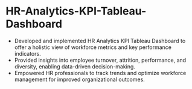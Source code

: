 # HR-Analytics-KPI-Tableau-Dashboard
- Developed and implemented HR Analytics KPI Tableau Dashboard to offer a holistic view of workforce metrics and key performance indicators.
- Provided insights into employee turnover, attrition, performance, and diversity, enabling data-driven decision-making.
- Empowered HR professionals to track trends and optimize workforce management for improved organizational outcomes.
